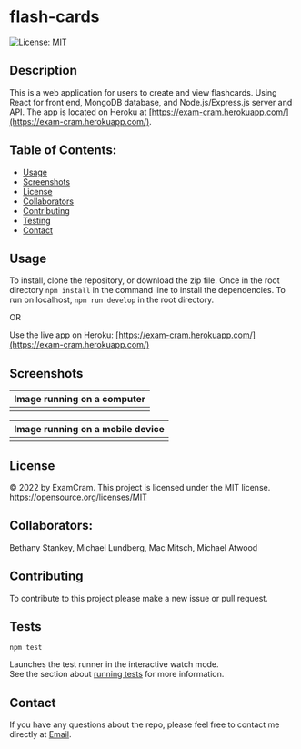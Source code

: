 # flash-cards

[![License: MIT](https://img.shields.io/badge/License-MIT-yellow.svg)](https://opensource.org/licenses/MIT)


## Description
This is a web application for users to create and view flashcards. Using React for front end, MongoDB database, and Node.js/Express.js server and API. The app is located on Heroku at [https://exam-cram.herokuapp.com/](https://exam-cram.herokuapp.com/).

## Table of Contents:

- [Usage](#usage)
- [Screenshots](#screenshots)
- [License](#license)
- [Collaborators](#collaborators)
- [Contributing](#contributing)
- [Testing](#tests)
- [Contact](#contact)


## Usage

To install, clone the repository, or download the zip file. Once in the root directory `npm install` in the command line to install the dependencies. To run on localhost, `npm run develop` in the root directory.

OR

Use the live app on Heroku: [https://exam-cram.herokuapp.com/](https://exam-cram.herokuapp.com/)


## Screenshots

|         <b>Image running on a computer</b>         |
| :------------------------------------------------: |
| ![]() |

|         <b>Image running on a mobile device</b>          |
| :------------------------------------------------------: |
| ![]() |

## License

&copy; 2022 by ExamCram.
This project is licensed under the MIT license.
https://opensource.org/licenses/MIT

## Collaborators:

Bethany Stankey, Michael Lundberg, Mac Mitsch, Michael Atwood

## Contributing

To contribute to this project please make a new issue or pull request.

## Tests

`npm test`

Launches the test runner in the interactive watch mode.<br />
See the section about [running tests](https://create-react-app.dev/docs/running-tests/) for more information.


## Contact
If you have any questions about the repo, please feel free to contact me directly at [Email](mailto:atwood169@yahoo.com).
